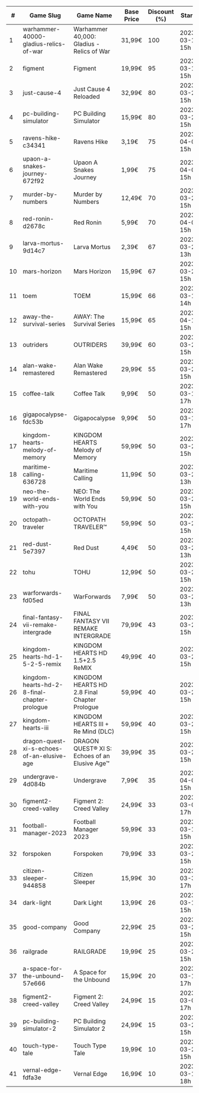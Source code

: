|#|Game Slug|Game Name|Base Price|Discount (%)|Starts|Ends|
|---|---|---|---|---|---|---|
|1|warhammer-40000-gladius-relics-of-war|Warhammer 40,000: Gladius - Relics of War|31,99€|100|2023-03-16 15h|2023-03-23 15h|
|2|figment|Figment|19,99€|95|2023-03-16 15h|2023-04-09 15h|
|3|just-cause-4|Just Cause 4 Reloaded|32,99€|80|2023-03-27 15h|2023-04-03 16h|
|4|pc-building-simulator|PC Building Simulator|15,99€|80|2023-03-28 15h|2023-04-04 15h|
|5|ravens-hike-c34341|Ravens Hike|3,19€|75|2023-04-03 15h|2023-04-10 15h|
|6|upaon-a-snakes-journey-672f92|Upaon A Snakes Journey|1,99€|75|2023-04-03 15h|2023-04-10 15h|
|7|murder-by-numbers|Murder by Numbers|12,49€|70|2023-03-28 15h|2023-04-04 15h|
|8|red-ronin-d2678c|Red Ronin|5,99€|70|2023-04-03 15h|2023-04-10 15h|
|9|larva-mortus-9d14c7|Larva Mortus|2,39€|67|2023-03-27 13h|2023-04-03 13h|
|10|mars-horizon|Mars Horizon|15,99€|67|2023-03-28 15h|2023-04-04 15h|
|11|toem|TOEM|15,99€|66|2023-03-16 14h|2023-03-23 14h|
|12|away-the-survival-series|AWAY: The Survival Series|15,99€|65|2023-04-15 15h|2023-04-29 15h|
|13|outriders|OUTRIDERS|39,99€|60|2023-03-27 15h|2023-04-03 16h|
|14|alan-wake-remastered|Alan Wake Remastered|29,99€|55|2023-03-28 15h|2023-04-04 15h|
|15|coffee-talk|Coffee Talk|9,99€|50|2023-03-16 17h|2023-03-23 17h|
|16|gigapocalypse-fdc53b|Gigapocalypse|9,99€|50|2023-03-16 17h|2023-03-23 17h|
|17|kingdom-hearts-melody-of-memory|KINGDOM HEARTS Melody of Memory|59,99€|50|2023-03-27 15h|2023-04-03 16h|
|18|maritime-calling-636728|Maritime Calling|11,99€|50|2023-03-27 13h|2023-04-03 13h|
|19|neo-the-world-ends-with-you|NEO: The World Ends with You|59,99€|50|2023-03-27 15h|2023-04-03 16h|
|20|octopath-traveler|OCTOPATH TRAVELER™|59,99€|50|2023-03-27 15h|2023-04-03 16h|
|21|red-dust-5e7397|Red Dust|4,49€|50|2023-03-20 13h|2023-03-27 13h|
|22|tohu|TOHU|12,99€|50|2023-03-28 15h|2023-04-04 15h|
|23|warforwards-fd05ed|WarForwards|7,99€|50|2023-03-20 13h|2023-03-27 13h|
|24|final-fantasy-vii-remake-intergrade|FINAL FANTASY VII REMAKE INTERGRADE|79,99€|43|2023-03-27 15h|2023-04-03 16h|
|25|kingdom-hearts-hd-1-5-2-5-remix|KINGDOM HEARTS HD 1.5+2.5 ReMIX|49,99€|40|2023-03-27 15h|2023-04-03 16h|
|26|kingdom-hearts-hd-2-8-final-chapter-prologue|KINGDOM HEARTS HD 2.8 Final Chapter Prologue|59,99€|40|2023-03-27 15h|2023-04-03 16h|
|27|kingdom-hearts-iii|KINGDOM HEARTS III + Re Mind (DLC)|59,99€|40|2023-03-27 15h|2023-04-03 16h|
|28|dragon-quest-xi-s-echoes-of-an-elusive-age|DRAGON QUEST® XI S: Echoes of an Elusive Age™|39,99€|35|2023-03-27 15h|2023-04-03 16h|
|29|undergrave-4d084b|Undergrave|7,99€|35|2023-04-03 15h|2023-04-10 15h|
|30|figment2-creed-valley|Figment 2: Creed Valley|24,99€|33|2023-03-09 17h|2023-04-08 16h|
|31|football-manager-2023|Football Manager 2023|59,99€|33|2023-03-14 15h|2023-03-23 15h|
|32|forspoken|Forspoken|79,99€|33|2023-03-23 15h|2023-04-03 16h|
|33|citizen-sleeper-944858|Citizen Sleeper|15,99€|30|2023-03-30 17h|2023-04-05 17h|
|34|dark-light|Dark Light|13,99€|26|2023-03-16 15h|2023-03-24 15h|
|35|good-company|Good Company|22,99€|25|2023-03-28 15h|2023-04-04 15h|
|36|railgrade|RAILGRADE|19,99€|25|2023-03-28 15h|2023-04-04 15h|
|37|a-space-for-the-unbound-57e666|A Space for the Unbound|15,99€|20|2023-03-16 17h|2023-03-26 17h|
|38|figment2-creed-valley|Figment 2: Creed Valley|24,99€|15|2023-03-09 17h|2023-04-08 16h|
|39|pc-building-simulator-2|PC Building Simulator 2|24,99€|15|2023-03-28 15h|2023-04-04 15h|
|40|touch-type-tale|Touch Type Tale|19,99€|10|2023-03-28 15h|2023-04-04 15h|
|41|vernal-edge-fdfa3e|Vernal Edge|16,99€|10|2023-03-14 18h|2023-03-21 18h|
